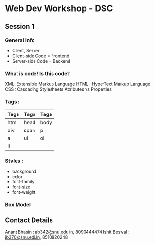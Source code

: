 # Web Dev Workshop - DSC

## Session 1

### General Info

- Client, Server
- Client-side Code = Frontend
- Server-side Code = Backend

### What is code! Is this code?

XML: Extensible Markup Language
HTML : HyperText Markup Language
CSS : Cascading Stylesheets
Attributes vs Properties

### Tags :

| Tags	| Tags	| Tags	|
|------	|------	|------	|
| html 	| head 	| body 	|
| div  	| span 	| p    	|
| a    	| ul   	| ol   	|
| li   	|      	|      	|
  
### Styles :

- background
- color
- font-family
- font-size
- font-weight
### Box Model

## Contact Details

Anant Bhasin : ab342@snu.edu.in, 8090444474
Ishit Beswal : ib370@snu.edi.in, 8510820248